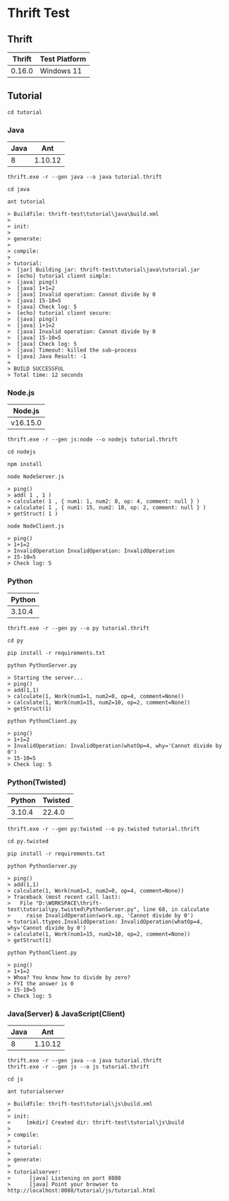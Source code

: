 # Thrift Test

## Thrift

| Thrift | Test Platform |
| ------ | ------------- |
| 0.16.0 | Windows 11    |

## Tutorial

```
cd tutorial
```

### Java

| Java | Ant     |
| ---- | ------- |
| 8    | 1.10.12 |

```
thrift.exe -r --gen java --o java tutorial.thrift
```

```
cd java
```

```
ant tutorial

> Buildfile: thrift-test\tutorial\java\build.xml
> 
> init:
> 
> generate:
> 
> compile:
> 
> tutorial:
>  [jar] Building jar: thrift-test\tutorial\java\tutorial.jar
>  [echo] tutorial client simple:
>  [java] ping()
>  [java] 1+1=2
>  [java] Invalid operation: Cannot divide by 0
>  [java] 15-10=5
>  [java] Check log: 5
>  [echo] tutorial client secure:
>  [java] ping()
>  [java] 1+1=2
>  [java] Invalid operation: Cannot divide by 0
>  [java] 15-10=5
>  [java] Check log: 5
>  [java] Timeout: killed the sub-process
>  [java] Java Result: -1
> 
> BUILD SUCCESSFUL
> Total time: 12 seconds
```

### Node.js

| Node.js  |
| -------- |
| v16.15.0 |

```
thrift.exe -r --gen js:node --o nodejs tutorial.thrift
```

```
cd nodejs
```

```
npm install
```

```
node NodeServer.js

> ping()
> add( 1 , 1 )
> calculate( 1 , { num1: 1, num2: 0, op: 4, comment: null } )
> calculate( 1 , { num1: 15, num2: 10, op: 2, comment: null } )
> getStruct( 1 )
```

```
node NodeClient.js

> ping()
> 1+1=2
> InvalidOperation InvalidOperation: InvalidOperation
> 15-10=5
> Check log: 5
```

### Python

| Python |
| ------ |
| 3.10.4 |

```
thrift.exe -r --gen py --o py tutorial.thrift
```

```
cd py
```

```
pip install -r requirements.txt
```

```
python PythonServer.py

> Starting the server...
> ping()
> add(1,1)
> calculate(1, Work(num1=1, num2=0, op=4, comment=None))
> calculate(1, Work(num1=15, num2=10, op=2, comment=None))
> getStruct(1)
```

```
python PythonClient.py

> ping()
> 1+1=2
> InvalidOperation: InvalidOperation(whatOp=4, why='Cannot divide by 0')
> 15-10=5
> Check log: 5
```

### Python(Twisted)

| Python | Twisted |
| ------ | ------- |
| 3.10.4 | 22.4.0  |

```
thrift.exe -r --gen py:twisted --o py.twisted tutorial.thrift
```

```
cd py.twisted
```

```
pip install -r requirements.txt
```

```
python PythonServer.py

> ping()
> add(1,1)
> calculate(1, Work(num1=1, num2=0, op=4, comment=None))
> Traceback (most recent call last):
>   File "D:\WORKSPACE\thrift-test\tutorial\py.twisted\PythonServer.py", line 68, in calculate
>     raise InvalidOperation(work.op, 'Cannot divide by 0')
> tutorial.ttypes.InvalidOperation: InvalidOperation(whatOp=4, why='Cannot divide by 0')
> calculate(1, Work(num1=15, num2=10, op=2, comment=None))
> getStruct(1)
```

```
python PythonClient.py

> ping()
> 1+1=2
> Whoa? You know how to divide by zero?
> FYI the answer is 0
> 15-10=5
> Check log: 5
```

### Java(Server) & JavaScript(Client)

| Java | Ant     |
| ---- | ------- |
| 8    | 1.10.12 |

```
thrift.exe -r --gen java --o java tutorial.thrift
thrift.exe -r --gen js --o js tutorial.thrift
```

```
cd js
```

```
ant tutorialserver

> Buildfile: thrift-test\tutorial\js\build.xml
> 
> init:
>     [mkdir] Created dir: thrift-test\tutorial\js\build
> 
> compile:
> 
> tutorial:
> 
> generate:
> 
> tutorialserver:
>      [java] Listening on port 8088
>      [java] Point your browser to http://localhost:8088/tutorial/js/tutorial.html
```